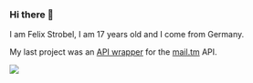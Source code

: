 ### Hi there 👋

I am Felix Strobel, I am 17 years old and I come from Germany.

My last project was an [API wrapper](https://github.com/felixstrobel/mailtm) for the [mail.tm](https://mail.tm) API.

![](./public/cloud.png)

